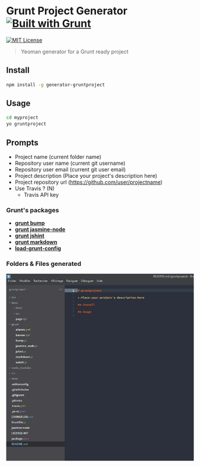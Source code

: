 # Grunt Project Generator [![Built with Grunt][grunt-img]](http://gruntjs.com/)
[![MIT License][license-img]][license-url]

> Yeoman generator for a Grunt ready project

## Install

```bash
npm install -g generator-gruntproject
```

## Usage

```bash
cd myproject
yo gruntproject
```

## Prompts

* Project name (current folder name)
* Repository user name (current git username)
* Repository user email (current git user email)
* Project description (Place your project's description here)
* Project repository url (https://github.com/user/projectname)
* Use Travis ? (N)
    * Travis API key

### Grunt's packages

* [**grunt bump**](https://www.npmjs.com/package/grunt-bump)
* [**grunt jasmine-node**](https://github.com/sixertoy/grunt-jasmine-node)
* [**grunt jshint**](https://www.npmjs.com/package/grunt-contrib-jshint)
* [**grunt markdown**](https://www.npmjs.com/package/grunt-markdown)
* [**load-grunt-config**](https://www.npmjs.com/package/load-grunt-config)

### Folders & Files generated

![Screenshot](https://github.com/sixertoy/generator-gruntproject/blob/master/screenshot.jpg)

[grunt-img]: https://cdn.gruntjs.com/builtwith.png
[npm-version]: https://img.shields.io/npm/v/npm.svg?style=flat-square
[license-img]: http://img.shields.io/badge/license-MIT-blue.svg?style=flat-square
[license-url]: LICENSE-MIT

